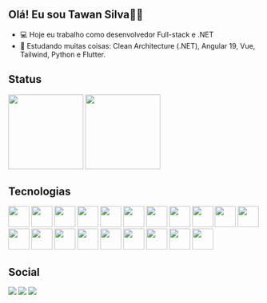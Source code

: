 ## Olá! Eu sou Tawan Silva👋😊

- 💻 Hoje eu trabalho como desenvolvedor Full-stack e .NET
- 🌱 Estudando muitas coisas: Clean Architecture (.NET), Angular 19, Vue, Tailwind, Python e Flutter.

## Status
<div>
  <img height="150em" src="https://github-readme-stats.vercel.app/api?username=tawansf&theme=shadow_green&show_icons=true"/>
  <img height="150em" src="https://github-readme-stats.vercel.app/api/top-langs/?username=tawansf&layout=compact&theme=shadow_green&show_items=true"/>
</div>

## Tecnologias
<div style="display: inline-block;">
  <img style="height: 3em; width: 3em;" src="https://cdn.jsdelivr.net/gh/devicons/devicon@latest/icons/csharp/csharp-original.svg" />
  <img style="height: 3em; width: 3em;" src="https://cdn.jsdelivr.net/gh/devicons/devicon@latest/icons/dotnetcore/dotnetcore-original.svg" />
  <img style="height: 3em; width: 3em;" src="https://cdn.jsdelivr.net/gh/devicons/devicon@latest/icons/dot-net/dot-net-original-wordmark.svg" />
  <img style="height: 3em; width: 3em;" src="https://cdn.jsdelivr.net/gh/devicons/devicon@latest/icons/docker/docker-original-wordmark.svg" />
  <img style="height: 3em; width: 3em;" src="https://cdn.jsdelivr.net/gh/devicons/devicon@latest/icons/javascript/javascript-original.svg" />
  <img style="height: 3em; width: 3em;" src="https://cdn.jsdelivr.net/gh/devicons/devicon@latest/icons/angular/angular-original.svg" />
  <img style="height: 3em; width: 3em;" src="https://cdn.jsdelivr.net/gh/devicons/devicon@latest/icons/react/react-original-wordmark.svg" />
  <img style="height: 3em; width: 3em;" src="https://cdn.jsdelivr.net/gh/devicons/devicon@latest/icons/typescript/typescript-plain.svg" />
  <img style="height: 3em; width: 3em;" src="https://cdn.jsdelivr.net/gh/devicons/devicon@latest/icons/spring/spring-original-wordmark.svg" />
  <img style="height: 3em; width: 3em;" src="https://cdn.jsdelivr.net/gh/devicons/devicon@latest/icons/java/java-original-wordmark.svg" />
  <img style="height: 3em; width: 3em;" src="https://cdn.jsdelivr.net/gh/devicons/devicon@latest/icons/css3/css3-original-wordmark.svg" />
  <img style="height: 3em; width: 3em;" src="https://cdn.jsdelivr.net/gh/devicons/devicon@latest/icons/adonisjs/adonisjs-original-wordmark.svg" />
  <img style="height: 3em; width: 3em;" src="https://cdn.jsdelivr.net/gh/devicons/devicon@latest/icons/git/git-original-wordmark.svg" />
  <img style="height: 3em; width: 3em;" src="https://cdn.jsdelivr.net/gh/devicons/devicon@latest/icons/tailwindcss/tailwindcss-original-wordmark.svg" />
  <img style="height: 3em; width: 3em;" src="https://cdn.jsdelivr.net/gh/devicons/devicon@latest/icons/wordpress/wordpress-original.svg" />
  <img style="height: 3em; width: 3em;" src="https://cdn.jsdelivr.net/gh/devicons/devicon@latest/icons/amazonwebservices/amazonwebservices-original-wordmark.svg" />
  <img style="height: 3em; width: 3em;" src="https://cdn.jsdelivr.net/gh/devicons/devicon@latest/icons/nextjs/nextjs-original-wordmark.svg" />
  <img style="height: 3em; width: 3em;" src="https://cdn.jsdelivr.net/gh/devicons/devicon@latest/icons/laravel/laravel-original-wordmark.svg" />
  <img style="height: 3em; width: 3em;" src="https://cdn.jsdelivr.net/gh/devicons/devicon@latest/icons/jquery/jquery-original-wordmark.svg" />
  <img style="height: 3em; width: 3em;" src="https://cdn.jsdelivr.net/gh/devicons/devicon@latest/icons/dart/dart-original-wordmark.svg" />  
</div>

## Social

<div style="display: inline-block;">
  <a href="https://www.tiktok.com/@programacao_na_pratica"><img src="https://img.shields.io/badge/TikTok-000000?style=for-the-badge&logo=tiktok&logoColor=white"><a>
  <a href="https://www.youtube.com/@programacao_na_pratica"><img src="https://img.shields.io/badge/YouTube-FF0000?style=for-the-badge&logo=youtube&logoColor=white"><a>
  <a href="https://www.instagram.com/programacao.na_pratica/"><img src="https://img.shields.io/badge/Instagram-E4405F?style=for-the-badge&logo=instagram&logoColor=white"><a>
</div>




















